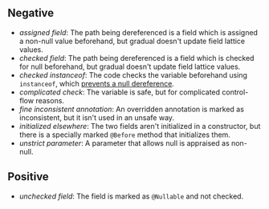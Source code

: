 Negative
--------

- _assigned field_: The path being dereferenced is a field which is assigned a
  non-null value beforehand, but gradual doesn't update field lattice values.
- _checked field_: The path being dereferenced is a field which is checked for
  null beforehand, but gradual doesn't update field lattice values.
- _checked instanceof_: The code checks the variable beforehand using
  `instanceof`, which [prevents a null dereference][instanceof].
- _complicated check_: The variable is safe, but for complicated control-flow
  reasons.
- _fine inconsistent annotation_: An overridden annotation is marked as
  inconsistent, but it isn't used in an unsafe way.
- _initialized elsewhere_: The two fields aren't initialized in a constructor,
  but there is a specially marked `@Before` method that initializes them.
- _unstrict parameter_: A parameter that allows null is appraised as non-null.

Positive
--------

- _unchecked field_: The field is marked as `@Nullable` and not checked.

[instanceof]: https://stackoverflow.com/a/2950415/5044950
